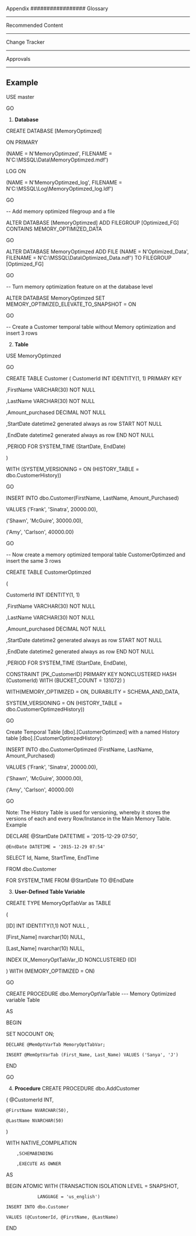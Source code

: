 
Appendix
#################
Glossary
****************
Recommended Content
**********************

Change Tracker
********************

Approvals
**********************


Example
-----------------

USE master 

GO 
 
1.	**Database**

CREATE DATABASE [MemoryOptimzed] 

 ON  PRIMARY 

(NAME = N'MemoryOptimzed', FILENAME = N'C:\MSSQL\Data\MemoryOptimzed.mdf') 

 LOG ON 

(NAME = N'MemoryOptimzed_log', FILENAME = N'C:\MSSQL\Log\MemoryOptimzed_log.ldf') 

GO 
  
-- Add memory optimized filegroup and a file 

ALTER DATABASE [MemoryOptimzed] ADD FILEGROUP [Optimized_FG] CONTAINS MEMORY_OPTIMIZED_DATA 

GO 

ALTER DATABASE MemoryOptimzed ADD FILE (NAME = N'Optimized_Data', FILENAME = N'C:\MSSQL\Data\Optimized_Data.ndf') TO FILEGROUP [Optimized_FG] 

GO 
  
-- Turn memory optimization feature on at the database level 

ALTER DATABASE MemoryOptimzed SET MEMORY_OPTIMIZED_ELEVATE_TO_SNAPSHOT = ON 

GO 
  
-- Create a Customer temporal table without Memory optimization and insert 3 rows 

2.	**Table**

USE MemoryOptimzed 

GO 
  
CREATE TABLE Customer
( 
CustomerId INT IDENTITY(1, 1) PRIMARY KEY 

,FirstName VARCHAR(30) NOT NULL

,LastName VARCHAR(30) NOT NULL 

,Amount_purchased DECIMAL NOT NULL 

,StartDate datetime2 generated always as row START NOT NULL 

,EndDate datetime2 generated always as row END NOT NULL

,PERIOD FOR SYSTEM_TIME (StartDate, EndDate) 

) 

WITH (SYSTEM_VERSIONING = ON (HISTORY_TABLE = dbo.CustomerHistory)) 

GO 
  
INSERT INTO dbo.Customer(FirstName, LastName, Amount_Purchased)

VALUES ('Frank', 'Sinatra', 20000.00),

('Shawn', 'McGuire', 30000.00),

('Amy', 'Carlson', 40000.00) 

GO 
  
-- Now create a memory optimized temporal table CustomerOptimzed and insert the same 3 rows 

CREATE TABLE CustomerOptimzed

( 

CustomerId INT IDENTITY(1, 1)  

,FirstName VARCHAR(30) NOT NULL 

,LastName VARCHAR(30) NOT NULL 

,Amount_purchased DECIMAL NOT NULL 

,StartDate datetime2 generated always as row START NOT NULL 

,EndDate datetime2 generated always as row END NOT NULL 

,PERIOD FOR SYSTEM_TIME (StartDate, EndDate), 

CONSTRAINT [PK_CustomerID] PRIMARY KEY NONCLUSTERED HASH (CustomerId) WITH (BUCKET_COUNT = 131072) 
) 

WITH(MEMORY_OPTIMIZED = ON, DURABILITY = SCHEMA_AND_DATA,

SYSTEM_VERSIONING = ON (HISTORY_TABLE = dbo.CustomerOptimzedHistory))  

GO 
  
Create Temporal Table [dbo].[CustomerOptimzed] with a named History table [dbo].[CustomerOptimzedHistory]:

INSERT INTO dbo.CustomerOptimzed (FirstName, LastName,    Amount_Purchased) 

VALUES ('Frank', 'Sinatra', 20000.00),

('Shawn', 'McGuire', 30000.00),

('Amy', 'Carlson', 40000.00) 

GO 
  
Note: The History Table is used for versioning, whereby it stores the versions of each and every Row/Instance in the Main Memory Table. Example

DECLARE @StartDate DATETIME = '2015-12-29 07:50',

    @EndDate DATETIME = '2015-12-29 07:54'

SELECT Id, Name, StartTime, EndTime 

FROM dbo.Customer

FOR SYSTEM_TIME FROM @StartDate TO @EndDate

3.	**User-Defined Table Variable**

CREATE TYPE MemoryOptTabVar as TABLE

(

   [ID] INT IDENTITY(1,1) NOT NULL ,

   [First_Name] nvarchar(10) NULL,

   [Last_Name] nvarchar(10) NULL,

   INDEX IX_MemoryOptTabVar_ID NONCLUSTERED (ID)

) WITH (MEMORY_OPTIMIZED = ON)

GO

CREATE PROCEDURE dbo.MemoryOptVarTable --- Memory Optimized variable Table

AS

BEGIN

SET NOCOUNT ON;

    DECLARE @MemOptVarTab MemoryOptTabVar;

    INSERT @MemOptVarTab (First_Name, Last_Name) VALUES ('Sanya', 'J')

END

GO

4.	**Procedure**
CREATE PROCEDURE dbo.AddCustomer

(
    @CustomerId INT,

    @FirstName NVARCHAR(50),

    @LastName NVARCHAR(50)

)

WITH NATIVE_COMPILATION

        ,SCHEMABINDING

        ,EXECUTE AS OWNER

AS

BEGIN ATOMIC WITH (TRANSACTION ISOLATION LEVEL = SNAPSHOT,

                LANGUAGE = 'us_english')

    INSERT INTO dbo.Customer

    VALUES (@CustomerId, @FirstName, @LastName)

END
